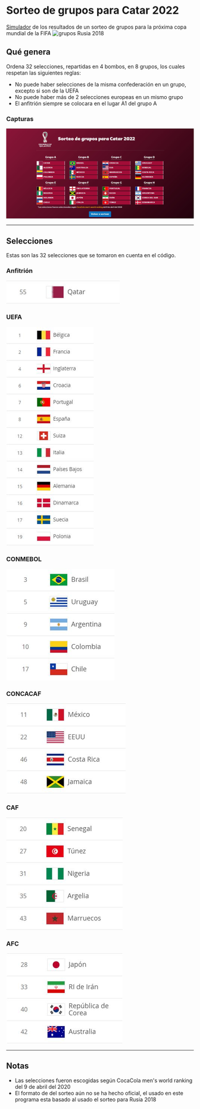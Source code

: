 # Sorteo de grupos para Catar 2022
[Simulador](https://noobsammy.github.io/sorteo-grupos-catar2022/) de los resultados de un sorteo de grupos para la próxima copa mundial de la FIFA
![grupos Rusia 2018](https://www.sinembargo.mx/wp-content/uploads/2017/12/dp-qnwtw0aiz4qc.jpg) 

## Qué genera
Ordena 32 selecciones, repartidas en 4 bombos, en 8 grupos, los cuales respetan las siguientes reglas:

- No puede haber selecciones de la misma confederación en un grupo, excepto si son de la UEFA
- No puede haber más de 2 selecciones europeas en un mismo grupo
- El anfitrión siempre se colocara en el lugar A1 del grupo A

### Capturas
![resultados](https://github.com/Noob-Sammy/sorteo-grupos-catar2022/blob/graphic/capturas/resultados.JPG)
___
## Selecciones
Estas son las 32 selecciones que se tomaron en cuenta en el código.
### Anfitrión
![Qatar](https://github.com/Noob-Sammy/sorteo-grupos-catar2022/blob/master/capturas/anfitrion.JPG)
### UEFA
![Europa](https://github.com/Noob-Sammy/sorteo-grupos-catar2022/blob/master/capturas/uefa.JPG)
### CONMEBOL
![Sudamérica](https://github.com/Noob-Sammy/sorteo-grupos-catar2022/blob/master/capturas/conmebol.JPG)
### CONCACAF
![Norteamérica](https://github.com/Noob-Sammy/sorteo-grupos-catar2022/blob/master/capturas/concacaf.JPG)
### CAF
![África](https://github.com/Noob-Sammy/sorteo-grupos-catar2022/blob/master/capturas/caf.JPG)
### AFC
![Asia](https://github.com/Noob-Sammy/sorteo-grupos-catar2022/blob/master/capturas/afc.JPG)
___
## Notas
- Las selecciones fueron escogidas según CocaCola men's world ranking del 9 de abril del 2020
- El formato de del sorteo aún no se ha hecho oficial, el usado en este programa esta basado al usado el sorteo para Rusia 2018
